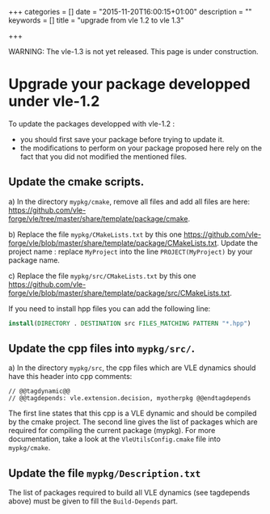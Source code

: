 +++
categories = []
date = "2015-11-20T16:00:15+01:00"
description = ""
keywords = []
title = "upgrade from vle 1.2 to vle 1.3"

+++

WARNING: The vle-1.3 is not yet released. This page is under construction.

# Upgrade your package developped under vle-1.2

To update the packages developped with vle-1.2 :

* you should first save your package before trying to update it. 
* the modifications to perform on your package proposed here rely on the fact
that you did not modified the mentioned files. 

## Update the cmake scripts. 

a) In the directory `mypkg/cmake`, remove all files and add all files are 
here: https://github.com/vle-forge/vle/tree/master/share/template/package/cmake. 

b) Replace the file `mypkg/CMakeLists.txt` by this one
https://github.com/vle-forge/vle/blob/master/share/template/package/CMakeLists.txt.
Update the project name : replace `MyProject` into the line `PROJECT(MyProject)`
by your package name. 

c) Replace the file `mypkg/src/CMakeLists.txt` by this one 
https://github.com/vle-forge/vle/blob/master/share/template/package/src/CMakeLists.txt.

If you need to install hpp files you can add the following line:

```cmake
install(DIRECTORY . DESTINATION src FILES_MATCHING PATTERN "*.hpp")
```

## Update the cpp files into ``mypkg/src/``.

a) In the directory `mypkg/src`, the cpp files which are VLE dynamics should
have this header into cpp comments:

```
// @@tagdynamic@@
// @@tagdepends: vle.extension.decision, myotherpkg @@endtagdepends
```

The first line states that this cpp is a VLE dynamic and should be compiled by
the cmake project. 
The second line gives the list of packages which are required for compiling 
the current package (mypkg).
For more documentation, take a look at the `VleUtilsConfig.cmake`
file into `mypkg/cmake`.

## Update the file `mypkg/Description.txt`

The list of packages required to build all VLE dynamics (see tagdepends above) 
must be given to fill the `Build-Depends` part.
